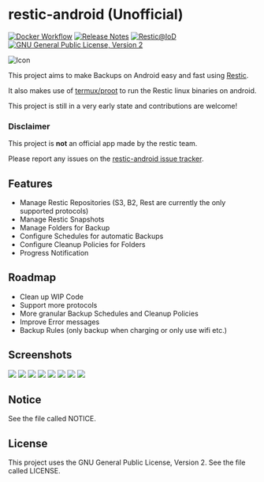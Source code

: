 # restic-android (Unofficial)

[![Docker Workflow](https://github.com/lhns/restic-android/actions/workflows/build.yml/badge.svg)](https://github.com/lhns/restic-android/actions/workflows/build.yml)
[![Release Notes](https://img.shields.io/github/release/lhns/restic-android.svg?maxAge=3600)](https://github.com/lhns/restic-android/releases/latest)
[![Restic@IoD](https://img.shields.io/endpoint?url=https://apt.izzysoft.de/fdroid/api/v1/shield/de.lolhens.resticui)](https://apt.izzysoft.de/fdroid/index/apk/de.lolhens.resticui)
[![GNU General Public License, Version 2](https://img.shields.io/github/license/lhns/restic-android.svg?maxAge=3600)](https://www.gnu.org/licenses/gpl-2.0.html)

![Icon](https://raw.githubusercontent.com/lhns/restic-android/main/screenshots/icon.png)

This project aims to make Backups on Android easy and fast using [Restic](https://restic.net).

It also makes use of [termux/proot](https://github.com/termux/proot) to run the Restic linux binaries on android.

This project is still in a very early state and contributions are welcome!

### Disclaimer
This project is **not** an official app made by the restic team.

Please report any issues on the [restic-android issue tracker](https://github.com/lhns/restic-android/issues).

## Features
- Manage Restic Repositories (S3, B2, Rest are currently the only supported protocols)
- Manage Restic Snapshots
- Manage Folders for Backup
- Configure Schedules for automatic Backups
- Configure Cleanup Policies for Folders
- Progress Notification

## Roadmap
- Clean up WIP Code
- Support more protocols
- More granular Backup Schedules and Cleanup Policies
- Improve Error messages
- Backup Rules (only backup when charging or only use wifi etc.)

## Screenshots
![](https://raw.githubusercontent.com/lhns/restic-android/main/screenshots/repos.png)
![](https://raw.githubusercontent.com/lhns/restic-android/main/screenshots/repo-edit.png)
![](https://raw.githubusercontent.com/lhns/restic-android/main/screenshots/repo.png)
![](https://raw.githubusercontent.com/lhns/restic-android/main/screenshots/folders.png)
![](https://raw.githubusercontent.com/lhns/restic-android/main/screenshots/folder-edit.png)
![](https://raw.githubusercontent.com/lhns/restic-android/main/screenshots/folder.png)
![](https://raw.githubusercontent.com/lhns/restic-android/main/screenshots/snapshot.png)
![](https://raw.githubusercontent.com/lhns/restic-android/main/screenshots/about.png)

## Notice
See the file called NOTICE.

## License
This project uses the GNU General Public License, Version 2. See the file called LICENSE.
